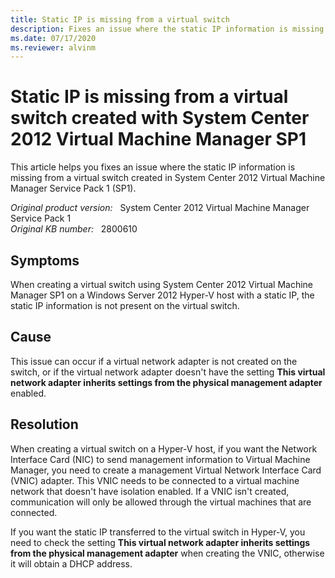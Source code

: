 ```yaml
---
title: Static IP is missing from a virtual switch
description: Fixes an issue where the static IP information is missing from a virtual switch created in System Center 2012 Virtual Machine Manager SP1.
ms.date: 07/17/2020
ms.reviewer: alvinm
---
```

# Static IP is missing from a virtual switch created with System Center 2012 Virtual Machine Manager SP1

This article helps you fixes an issue where the static IP information is missing from a virtual switch created in System Center 2012 Virtual Machine Manager Service Pack 1 (SP1).

_Original product version:_ &nbsp; System Center 2012 Virtual Machine Manager Service Pack 1  
_Original KB number:_ &nbsp; 2800610

## Symptoms

When creating a virtual switch using System Center 2012 Virtual Machine Manager SP1 on a Windows Server 2012 Hyper-V host with a static IP, the static IP information is not present on the virtual switch.

## Cause

This issue can occur if a virtual network adapter is not created on the switch, or if the virtual network adapter doesn't have the setting **This virtual network adapter inherits settings from the physical management adapter** enabled.

## Resolution

When creating a virtual switch on a Hyper-V host, if you want the Network Interface Card (NIC) to send management information to Virtual Machine Manager, you need to create a management Virtual Network Interface Card (VNIC) adapter. This VNIC needs to be connected to a virtual machine network that doesn't have isolation enabled. If a VNIC isn't created, communication will only be allowed through the virtual machines that are connected.

If you want the static IP transferred to the virtual switch in Hyper-V, you need to check the setting **This virtual network adapter inherits settings from the physical management adapter** when creating the VNIC, otherwise it will obtain a DHCP address.
